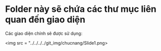 # Folder này sẽ chứa các thư mục liên quan đến giao diện
Các giao diện chính sẽ được sử dụng:

<img src = "../../../../git_img/chucnang/Slide1.png>
